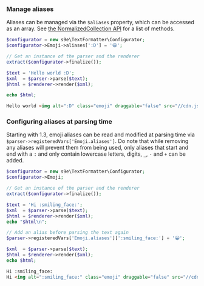 ### Manage aliases

Aliases can be managed via the `$aliases` property, which can be accessed as an array. See [the NormalizedCollection API](http://s9e.github.io/TextFormatter/api/s9e/TextFormatter/Configurator/Collections/NormalizedCollection.html) for a list of methods.

```php
$configurator = new s9e\TextFormatter\Configurator;
$configurator->Emoji->aliases[':D'] = '😀';

// Get an instance of the parser and the renderer
extract($configurator->finalize());

$text = 'Hello world :D';
$xml  = $parser->parse($text);
$html = $renderer->render($xml);

echo $html;
```
```html
Hello world <img alt=":D" class="emoji" draggable="false" src="//cdn.jsdelivr.net/emojione/assets/3.1/png/64/1f600.png">
```

### Configuring aliases at parsing time

Starting with 1.3, emoji aliases can be read and modified at parsing time via `$parser->registeredVars['Emoji.aliases']`. Do note that while removing any aliases will prevent them from being used, only aliases that start and end with a `:` and only contain lowercase letters, digits, `_`, `-` and `+` can be added.

```php
$configurator = new s9e\TextFormatter\Configurator;
$configurator->Emoji;

// Get an instance of the parser and the renderer
extract($configurator->finalize());

$text = 'Hi :smiling_face:';
$xml  = $parser->parse($text);
$html = $renderer->render($xml);
echo "$html\n";

// Add an alias before parsing the text again
$parser->registeredVars['Emoji.aliases'][':smiling_face:'] = '😀';

$xml  = $parser->parse($text);
$html = $renderer->render($xml);
echo $html;
```
```html
Hi :smiling_face:
Hi <img alt=":smiling_face:" class="emoji" draggable="false" src="//cdn.jsdelivr.net/emojione/assets/3.1/png/64/1f600.png">
```
